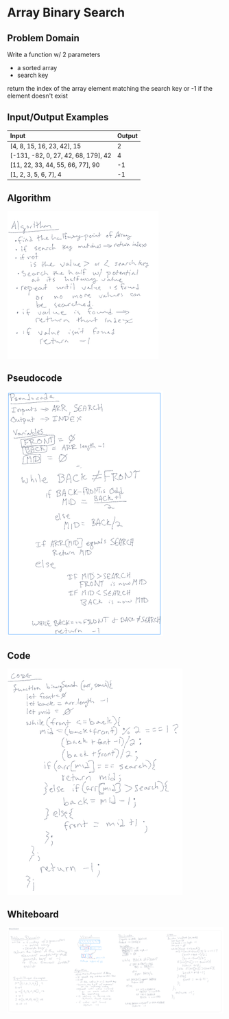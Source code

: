# Array Binary Search

## Problem Domain

Write a function w/ 2 parameters

* a sorted array
* search key  

return the index of the array element matching the search key or -1 if the element doesn't exist

## Input/Output Examples

|Input|Output|
|:---|:---|
|[4, 8, 15, 16, 23, 42], 15|2|
|[-131, -82, 0, 27, 42, 68, 179], 42|4|
|[11, 22, 33, 44, 55, 66, 77], 90|-1|
|[1, 2, 3, 5, 6, 7], 4|-1|

## Algorithm

![algorithm](./algorithm.PNG)

## Pseudocode

![pseudocode](./pseudocode.PNG)

## Code

![code](./code.PNG)

## Whiteboard

![whiteboard](./whiteboard.PNG)
